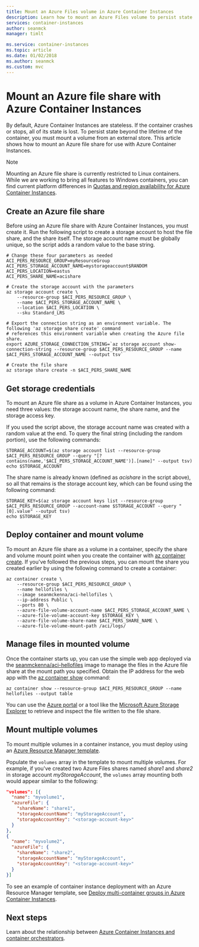 ```yaml
---
title: Mount an Azure Files volume in Azure Container Instances
description: Learn how to mount an Azure Files volume to persist state with Azure Container Instances
services: container-instances
author: seanmck
manager: timlt

ms.service: container-instances
ms.topic: article
ms.date: 01/02/2018
ms.author: seanmck
ms.custom: mvc
---
```


# Mount an Azure file share with Azure Container Instances

By default, Azure Container Instances are stateless. If the container crashes or stops, all of its state is lost. To persist state beyond the lifetime of the container, you must mount a volume from an external store. This article shows how to mount an Azure file share for use with Azure Container Instances.

> [!NOTE]
> Mounting an Azure file share is currently restricted to Linux containers. While we are working to bring all features to Windows containers, you can find current platform differences in [Quotas and region availability for Azure Container Instances](container-instances-quotas.md).

## Create an Azure file share

Before using an Azure file share with Azure Container Instances, you must create it. Run the following script to create a storage account to host the file share, and the share itself. The storage account name must be globally unique, so the script adds a random value to the base string.

```azurecli-interactive
# Change these four parameters as needed
ACI_PERS_RESOURCE_GROUP=myResourceGroup
ACI_PERS_STORAGE_ACCOUNT_NAME=mystorageaccount$RANDOM
ACI_PERS_LOCATION=eastus
ACI_PERS_SHARE_NAME=acishare

# Create the storage account with the parameters
az storage account create \
    --resource-group $ACI_PERS_RESOURCE_GROUP \
    --name $ACI_PERS_STORAGE_ACCOUNT_NAME \
    --location $ACI_PERS_LOCATION \
    --sku Standard_LRS

# Export the connection string as an environment variable. The following 'az storage share create' command
# references this environment variable when creating the Azure file share.
export AZURE_STORAGE_CONNECTION_STRING=`az storage account show-connection-string --resource-group $ACI_PERS_RESOURCE_GROUP --name $ACI_PERS_STORAGE_ACCOUNT_NAME --output tsv`

# Create the file share
az storage share create -n $ACI_PERS_SHARE_NAME
```

## Get storage credentials

To mount an Azure file share as a volume in Azure Container Instances, you need three values: the storage account name, the share name, and the storage access key.

If you used the script above, the storage account name was created with a random value at the end. To query the final string (including the random portion), use the following commands:

```azurecli-interactive
STORAGE_ACCOUNT=$(az storage account list --resource-group $ACI_PERS_RESOURCE_GROUP --query "[?contains(name,'$ACI_PERS_STORAGE_ACCOUNT_NAME')].[name]" --output tsv)
echo $STORAGE_ACCOUNT
```

The share name is already known (defined as *acishare* in the script above), so all that remains is the storage account key, which can be found using the following command:

```azurecli-interactive
STORAGE_KEY=$(az storage account keys list --resource-group $ACI_PERS_RESOURCE_GROUP --account-name $STORAGE_ACCOUNT --query "[0].value" --output tsv)
echo $STORAGE_KEY
```

## Deploy container and mount volume

To mount an Azure file share as a volume in a container, specify the share and volume mount point when you create the container with [az container create][az-container-create]. If you've followed the previous steps, you can mount the share you created earlier by using the following command to create a container:

```azurecli-interactive
az container create \
    --resource-group $ACI_PERS_RESOURCE_GROUP \
    --name hellofiles \
    --image seanmckenna/aci-hellofiles \
    --ip-address Public \
    --ports 80 \
    --azure-file-volume-account-name $ACI_PERS_STORAGE_ACCOUNT_NAME \
    --azure-file-volume-account-key $STORAGE_KEY \
    --azure-file-volume-share-name $ACI_PERS_SHARE_NAME \
    --azure-file-volume-mount-path /aci/logs/
```

## Manage files in mounted volume

Once the container starts up, you can use the simple web app deployed via the [seanmckenna/aci-hellofiles][aci-hellofiles] image to manage the files in the Azure file share at the mount path you specified. Obtain the IP address for the web app with the [az container show][az-container-show] command:

```azurecli-interactive
az container show --resource-group $ACI_PERS_RESOURCE_GROUP --name hellofiles --output table
```

You can use the [Azure portal][portal] or a tool like the [Microsoft Azure Storage Explorer][storage-explorer] to retrieve and inspect the file written to the file share.

## Mount multiple volumes

To mount multiple volumes in a container instance, you must deploy using an [Azure Resource Manager template](/azure/templates/microsoft.containerinstance/containergroups).

Populate the `volumes` array in the template to mount multiple volumes. For example, if you've created two Azure Files shares named *share1* and *share2* in storage account *myStorageAccount*, the `volumes` array mounting both would appear similar to the following:

```json
"volumes": [{
  "name": "myvolume1",
  "azureFile": {
    "shareName": "share1",
    "storageAccountName": "myStorageAccount",
    "storageAccountKey": "<storage-account-key>"
  }
},
{
  "name": "myvolume2",
  "azureFile": {
    "shareName": "share2",
    "storageAccountName": "myStorageAccount",
    "storageAccountKey": "<storage-account-key>"
  }
}]
```

To see an example of container instance deployment with an Azure Resource Manager template, see [Deploy multi-container groups in Azure Container Instances](container-instances-multi-container-group.md).

## Next steps

Learn about the relationship between [Azure Container Instances and container orchestrators](container-instances-orchestrator-relationship.md).

<!-- LINKS - External -->
[aci-hellofiles]: https://hub.docker.com/r/seanmckenna/aci-hellofiles/
[portal]: https://portal.azure.com
[storage-explorer]: https://storageexplorer.com

<!-- LINKS - Internal -->
[az-container-create]: /cli/azure/container#az_container_create
[az-container-show]: /cli/azure/container#az_container_show